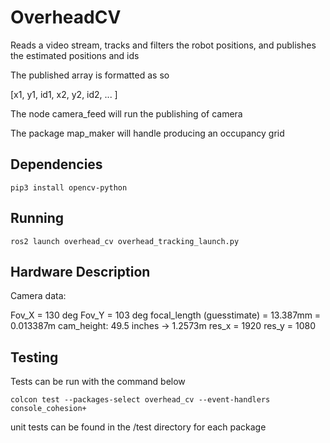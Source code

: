 # OverheadCV

Reads a video stream, tracks and filters the robot positions, and publishes the estimated positions and ids

The published array is formatted as so

[x1, y1, id1, x2, y2, id2, ... ]

The node camera_feed will run the publishing of camera

The package map_maker will handle producing an occupancy grid

## Dependencies

```
pip3 install opencv-python
```

## Running

```
ros2 launch overhead_cv overhead_tracking_launch.py
```

## Hardware Description

Camera data:

Fov_X = 130 deg
Fov_Y = 103 deg
focal_length (guesstimate) = 13.387mm = 0.013387m
cam_height: 49.5 inches -> 1.2573m
res_x = 1920
res_y = 1080

## Testing

Tests can be run with the command below

```
colcon test --packages-select overhead_cv --event-handlers console_cohesion+
```

unit tests can be found in the /test directory for each package
